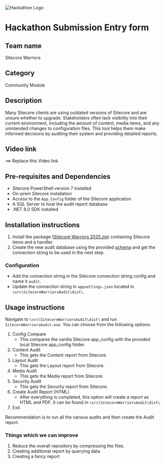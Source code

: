 ![Hackathon Logo](docs/images/hackathon.png?raw=true "Hackathon Logo")
# Hackathon Submission Entry form

## Team name
Sitecore Warriors

## Category
Community Module

## Description
Many Sitecore clients are using outdated versions of Sitecore and are unsure whether to upgrade. Stakeholders often lack visibility into their current environment, including the amount of content, media items, and any unintended changes to configuration files. This tool helps them make informed decisions by auditing their system and providing detailed reports.

## Video link
⟹ Replace this Video link

## Pre-requisites and Dependencies
- Sitecore PowerShell version 7 installed
- On-prem Sitecore installation
- Access to the `App_Config` folder of the Sitecore application
- A SQL Server to host the audit report database
- .NET 8.0 SDK installed

## Installation instructions
1. Install the package ([Sitecore Warriors 2025.zip](https://github.com/Sitecore-Hackathon/2025-Sitecore-Warriors/tree/main/Package)) containing Sitecore items and a handler.
2. Create the new audit database using the provided [schema](https://github.com/Sitecore-Hackathon/2025-Sitecore-Warriors/tree/main/DB%20Schema) and get the connection string to be used in the next step.

### Configuration
- Add the connection string in the Sitecore connection string config and name it `audit`.
- Update the connection string in `appsettings.json` located in `\src\SitecoreWarriorsAudit\dist\`.

## Usage instructions
Navigate to `\src\SitecoreWarriorsAudit\dist\` and run `SitecoreWarriorsAudit.exe`. You can choose from the following options:

1. Config Compare
	- This compares the vanilla Sitecore app_config with the provided local Sitecore app_config folder. 
2. Content Audit
	- This gets the Content report from Sitecore. 
3. Layout Audit
	- This gets the Layout report from Sitecore. 
4. Media Audit
	- This gets the Media report from Sitecore. 
5. Security Audit
	- This gets the Security report from Sitecore. 
6. Create Audit Report (HTML)
	- After everything is completed, this option will create a report as HTML and PDF.  It can be found in `\src\SitecoreWarriorsAudit\dist\` 
7. Exit

Recommendation is to run all the various audits and then create the Audit report. 
### Things which we can improve
1. Reduce the overall repository by compressing the files.
2. Creating additional report by querying data
3. Creating a fancy report
